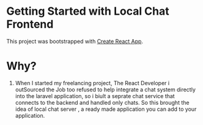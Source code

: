 # Getting Started with Local Chat Frontend

This project was bootstrapped with [Create React App](https://github.com/facebook/create-react-app).

# Why?

1. When I started my freelancing project, The React Developer i outSourced the Job too refused to help integrate a chat system directly into the laravel application, so i biult a seprate chat service that connects to the backend and handled only chats. So this brought the idea of local chat server , a ready made application you can add to your application.

